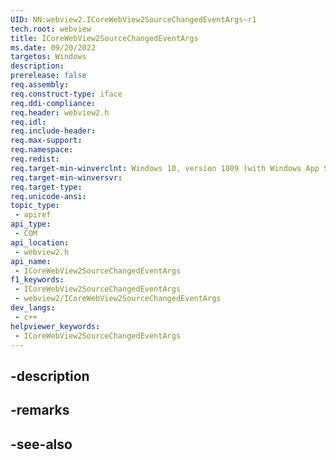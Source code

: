 ```yaml
---
UID: NN:webview2.ICoreWebView2SourceChangedEventArgs~r1
tech.root: webview
title: ICoreWebView2SourceChangedEventArgs
ms.date: 09/20/2022
targetos: Windows
description: 
prerelease: false
req.assembly: 
req.construct-type: iface
req.ddi-compliance: 
req.header: webview2.h
req.idl: 
req.include-header: 
req.max-support: 
req.namespace: 
req.redist: 
req.target-min-winverclnt: Windows 10, version 1809 (with Windows App SDK 1.1 or later)
req.target-min-winversvr: 
req.target-type: 
req.unicode-ansi: 
topic_type:
 - apiref
api_type:
 - COM
api_location:
 - webview2.h
api_name:
 - ICoreWebView2SourceChangedEventArgs
f1_keywords:
 - ICoreWebView2SourceChangedEventArgs
 - webview2/ICoreWebView2SourceChangedEventArgs
dev_langs:
 - c++
helpviewer_keywords:
 - ICoreWebView2SourceChangedEventArgs
---
```


## -description

## -remarks

## -see-also

